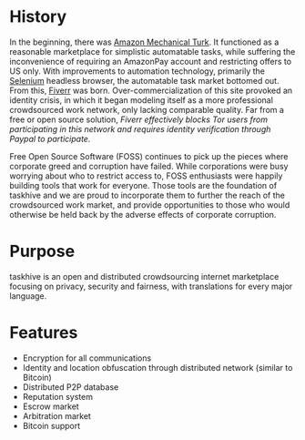 # History
In the beginning, there was <a href="https://en.wikipedia.org/wiki/Amazon_Mechanical_Turk">Amazon Mechanical Turk</a>. It functioned as a reasonable marketplace for simplistic automatable tasks, while suffering the inconvenience of requiring an AmazonPay account and restricting offers to US only. With improvements to automation technology, primarily the <a href="https://en.wikipedia.org/wiki/Selenium_%28software%29">Selenium</a> headless browser, the automatable task market bottomed out. From this, <a href="https://en.wikipedia.org/wiki/Fiverr">Fiverr</a> was born. Over-commercialization of this site provoked an identity crisis, in which it began modeling itself as a more professional crowdsourced work network, only lacking comparable quality. Far from a free or open source solution, <i>Fiverr effectively blocks Tor users from participating in this network and requires identity verification through Paypal to participate.</i>

Free Open Source Software (FOSS) continues to pick up the pieces where corporate greed and corruption have failed. While corporations were busy worrying about who to restrict access to, FOSS enthusiasts were happily building tools that work for everyone. Those tools are the foundation of taskhive and we are proud to incorporate them to further the reach of the crowdsourced work market, and provide opportunities to those who would otherwise be held back by the adverse effects of corporate corruption.


# Purpose
taskhive is an open and distributed crowdsourcing internet marketplace focusing on privacy, security and fairness, with translations for every major language.

# Features
* Encryption for all communications
* Identity and location obfuscation through distributed network (similar to Bitcoin)
* Distributed P2P database
* Reputation system
* Escrow market
* Arbitration market
* Bitcoin support
